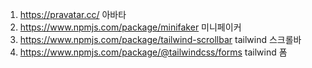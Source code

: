 1. https://pravatar.cc/ 아바타
2. https://www.npmjs.com/package/minifaker 미니페이커
3. https://www.npmjs.com/package/tailwind-scrollbar tailwind 스크롤바
4. https://www.npmjs.com/package/@tailwindcss/forms tailwind 폼
